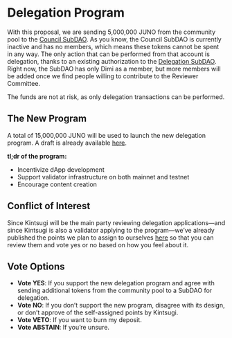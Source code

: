 # Delegation Program

With this proposal, we are sending 5,000,000 JUNO from the community pool to the [Council SubDAO](https://daodao.zone/dao/juno1nmezpepv3lx45mndyctz2lzqxa6d9xzd2xumkxf7a6r4nxt0y95qypm6c0/treasury). As you know, the Council SubDAO is currently inactive and has no members, which means these tokens cannot be spent in any way. The only action that can be performed from that account is delegation, thanks to an existing authorization to the [Delegation SubDAO](https://daodao.zone/dao/juno1ehayefjmlty0zvqdjs2l7tkamtgq3jpuucrjjs568lhapxjcd3xs6rf8ma/home). Right now, the SubDAO has only Dimi as a member, but more members will be added once we find people willing to contribute to the Reviewer Committee.

The funds are not at risk, as only delegation transactions can be performed.

## The New Program

A total of 15,000,000 JUNO will be used to launch the new delegation program. A draft is already available [here](https://github.com/CosmosContracts/delegations/pull/3/files).

**tl;dr of the program:**

- Incentivize dApp development
- Support validator infrastructure on both mainnet and testnet
- Encourage content creation

## Conflict of Interest

Since Kintsugi will be the main party reviewing delegation applications—and since Kintsugi is also a validator applying to the program—we’ve already published the points we plan to assign to ourselves [here](https://github.com/CosmosContracts/delegations/blob/1f6a2df570c853509032135e2cf0ef1baed2f008/policy/delegations.md#kintsugi-validator--conflict-of-interest) so that you can review them and vote yes or no based on how you feel about it.

## Vote Options

- **Vote YES**: If you support the new delegation program and agree with sending additional tokens from the community pool to a SubDAO for delegation.
- **Vote NO**: If you don’t support the new program, disagree with its design, or don’t approve of the self-assigned points by Kintsugi.
- **Vote VETO**: If you want to burn my deposit.
- **Vote ABSTAIN**: If you’re unsure.

